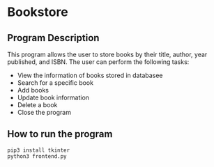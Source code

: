 # Bookstore

## Program Description
This program allows the user to store books by their title, author, year published, and ISBN.
The user can perform the following tasks:
- View the information of books stored in databasee
- Search for a specific book
- Add books
- Update book information
- Delete a book
- Close the program

## How to run the program
```
pip3 install tkinter
python3 frontend.py
```